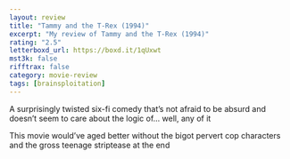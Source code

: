 ```yaml
---
layout: review
title: "Tammy and the T-Rex (1994)"
excerpt: "My review of Tammy and the T-Rex (1994)"
rating: "2.5"
letterboxd_url: https://boxd.it/1qUxwt
mst3k: false
rifftrax: false
category: movie-review
tags: [brainsploitation]
---
```


A surprisingly twisted six-fi comedy that’s not afraid to be absurd and doesn’t seem to care about the logic of... well, any of it

This movie would’ve aged better without the bigot pervert cop characters and the gross teenage striptease at the end
